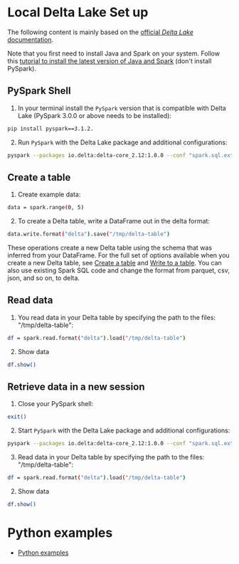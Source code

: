 # Local Delta Lake Set up

The following content is mainly based on the [official *Delta Lake* documentation](https://docs.delta.io/latest/quick-start.html#set-up-interactive-shell).

Note that you first need to install Java and Spark on your system. Follow this [tutorial to install the latest version of Java and Spark](https://www.datacamp.com/community/tutorials/installation-of-pyspark) (don't install PySpark).

## PySpark Shell

1. In your terminal install the `PySpark` version that is compatible with Delta Lake (PySpark 3.0.0 or above needs to be installed):

```bash
pip install pyspark==3.1.2.
```

2. Run `PySpark` with the Delta Lake package and additional configurations:

```bash
pyspark --packages io.delta:delta-core_2.12:1.0.0 --conf "spark.sql.extensions=io.delta.sql.DeltaSparkSessionExtension" --conf "spark.sql.catalog.spark_catalog=org.apache.spark.sql.delta.catalog.DeltaCatalog"
```

## Create a table

1. Create example data:

```bash
data = spark.range(0, 5)
```

2. To create a Delta table, write a DataFrame out in the delta format:

```bash
data.write.format("delta").save("/tmp/delta-table")
```

These operations create a new Delta table using the schema that was inferred from your DataFrame. For the full set of options available when you create a new Delta table, see [Create a table](https://docs.delta.io/latest/delta-batch.html#-ddlcreatetable) and [Write to a table](https://docs.delta.io/latest/delta-batch.html#-deltadataframewrites). You can also use existing Spark SQL code and change the format from parquet, csv, json, and so on, to delta.

## Read data

1. You read data in your Delta table by specifying the path to the files: "/tmp/delta-table":

```bash
df = spark.read.format("delta").load("/tmp/delta-table")
```

2. Show data

```bash
df.show()
```

## Retrieve data in a new session

1. Close your PySpark shell:

```bash
exit()
````

2. Start `PySpark` with the Delta Lake package and additional configurations:

```bash
pyspark --packages io.delta:delta-core_2.12:1.0.0 --conf "spark.sql.extensions=io.delta.sql.DeltaSparkSessionExtension" --conf "spark.sql.catalog.spark_catalog=org.apache.spark.sql.delta.catalog.DeltaCatalog"
```

3. Read data in your Delta table by specifying the path to the files: "/tmp/delta-table":

```bash
df = spark.read.format("delta").load("/tmp/delta-table")
```

2. Show data

```bash
df.show()
```

# Python examples


- [Python examples](https://github.com/delta-io/delta/tree/master/examples/)


